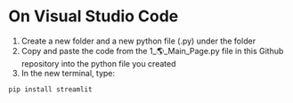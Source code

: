 # On Visual Studio Code

1. Create a new folder and a new python file (.py) under the folder
2. Copy and paste the code from the 1_🌎_Main_Page.py file in this Github repository into the python file you created
3. In the new terminal, type: 

```
pip install streamlit
```

